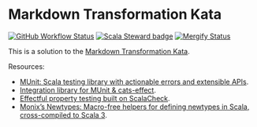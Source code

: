# Markdown Transformation Kata
[![GitHub Workflow Status](https://img.shields.io/github/workflow/status/etorres/markdown-transformation-kata-scala/CI?logo=github&style=flat)](https://github.com/etorres/markdown-transformation-kata-scala/actions?query=workflow%3A%22CI%22)
[![Scala Steward badge](https://img.shields.io/badge/Scala_Steward-helping-blue.svg?style=flat&logo=data:image/png;base64,iVBORw0KGgoAAAANSUhEUgAAAA4AAAAQCAMAAAARSr4IAAAAVFBMVEUAAACHjojlOy5NWlrKzcYRKjGFjIbp293YycuLa3pYY2LSqql4f3pCUFTgSjNodYRmcXUsPD/NTTbjRS+2jomhgnzNc223cGvZS0HaSD0XLjbaSjElhIr+AAAAAXRSTlMAQObYZgAAAHlJREFUCNdNyosOwyAIhWHAQS1Vt7a77/3fcxxdmv0xwmckutAR1nkm4ggbyEcg/wWmlGLDAA3oL50xi6fk5ffZ3E2E3QfZDCcCN2YtbEWZt+Drc6u6rlqv7Uk0LdKqqr5rk2UCRXOk0vmQKGfc94nOJyQjouF9H/wCc9gECEYfONoAAAAASUVORK5CYII=)](https://scala-steward.org)
[![Mergify Status](https://img.shields.io/endpoint.svg?url=https://api.mergify.com/v1/badges/etorres/markdown-transformation-kata-scala&style=flat)](https://mergify.io)

This is a solution to the [Markdown Transformation Kata](https://leanmind.es/en/blog/markdown-transformation-kata/).

Resources:
* [MUnit: Scala testing library with actionable errors and extensible APIs](https://scalameta.org/munit/).
* [Integration library for MUnit & cats-effect](https://github.com/typelevel/munit-cats-effect).
* [Effectful property testing built on ScalaCheck](https://github.com/typelevel/scalacheck-effect).
* [Monix’s Newtypes: Macro-free helpers for defining newtypes in Scala, cross-compiled to Scala 3](https://newtypes.monix.io/).
